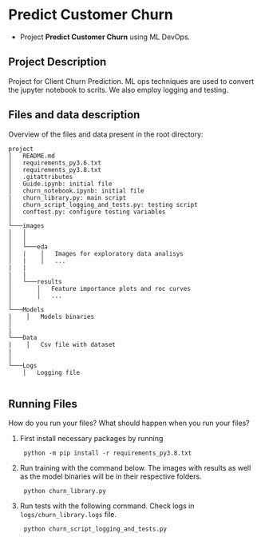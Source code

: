 # Predict Customer Churn

- Project **Predict Customer Churn** using ML DevOps. 

## Project Description
Project for Client Churn Prediction.
ML ops techniques are used to convert the jupyter notebook to scrits. 
We also employ logging and testing. 

## Files and data description
Overview of the files and data present in the root directory: 
```
project
│   README.md
│   requirements_py3.6.txt    
│   requirements_py3.8.txt
│   .gitattributes    
│   Guide.ipynb: initial file   
│   churn_notebook.ipynb: initial file   
|   churn_library.py: main script
│   churn_script_logging_and_tests.py: testing script
│   conftest.py: configure testing variables
│
└───images
│   │   
│   │
│   └───eda
│   |    │   Images for exploratory data analisys
│   |    │   ...
|   | 
|   |
│   └───results
│       │   Feature importance plots and roc curves
│       │   ...
│   
└───Models
|    │   Models binaries
│   
|
└───Data
|    │   Csv file with dataset
|    
│   
└───Logs
    │   Logging file
    
```

## Running Files
How do you run your files? What should happen when you run your files?
1. First install necessary packages by running 
   ```
    python -m pip install -r requirements_py3.8.txt
    ```
2. Run training with the command below. The images with results as well as the model binaries will be in their respective folders.
   ```
    python churn_library.py
    ```
   
3. Run tests with the following command. Check logs in `logs/churn_library.logs` file. 
   ```
    python churn_script_logging_and_tests.py
    ```
